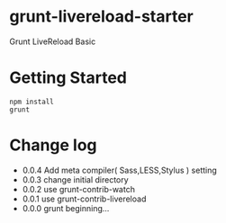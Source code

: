 grunt-livereload-starter
========================

Grunt LiveReload Basic

# Getting Started

	npm install
	grunt

# Change log

- 0.0.4 Add meta compiler( Sass,LESS,Stylus ) setting
- 0.0.3 change initial directory
- 0.0.2 use grunt-contrib-watch
- 0.0.1 use grunt-contrib-livereload
- 0.0.0 grunt beginning...
